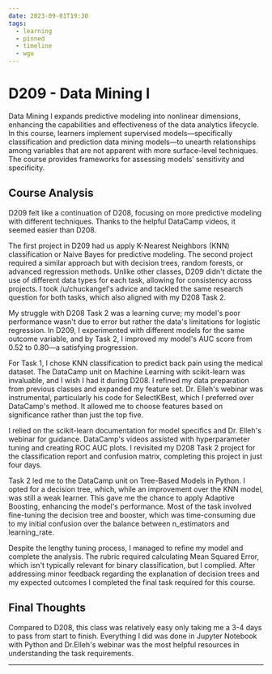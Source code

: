 ```yaml
---
date: 2023-09-01T19:30
tags:
  - learning
  - pinned
  - timeline
  - wgu
---
```


# D209 - Data Mining I

Data Mining I expands predictive modeling into nonlinear dimensions, enhancing the capabilities and effectiveness of the data analytics lifecycle. 
In this course, learners implement supervised models—specifically classification and prediction data mining models—to unearth relationships among variables that are not apparent with more surface-level techniques. 
The course provides frameworks for assessing models’ sensitivity and specificity.

## Course Analysis
D209 felt like a continuation of D208, focusing on more predictive modeling with different techniques. Thanks to the helpful DataCamp videos, it seemed easier than D208.

The first project in D209 had us apply K-Nearest Neighbors (KNN) classification or Naive Bayes for predictive modeling. The second project required a similar approach but with decision trees, random forests, or advanced regression methods. Unlike other classes, D209 didn't dictate the use of different data types for each task, allowing for consistency across projects. I took /u/chuckangel's advice and tackled the same research question for both tasks, which also aligned with my D208 Task 2.

My struggle with D208 Task 2 was a learning curve; my model's poor performance wasn't due to error but rather the data's limitations for logistic regression. In D209, I experimented with different models for the same outcome variable, and by Task 2, I improved my model's AUC score from 0.52 to 0.80—a satisfying progression.

For Task 1, I chose KNN classification to predict back pain using the medical dataset. The DataCamp unit on Machine Learning with scikit-learn was invaluable, and I wish I had it during D208. I refined my data preparation from previous classes and expanded my feature set. Dr. Elleh's webinar was instrumental, particularly his code for SelectKBest, which I preferred over DataCamp's method. It allowed me to choose features based on significance rather than just the top five.

I relied on the scikit-learn documentation for model specifics and Dr. Elleh's webinar for guidance. DataCamp's videos assisted with hyperparameter tuning and creating ROC AUC plots. I revisited my D208 Task 2 project for the classification report and confusion matrix, completing this project in just four days.

Task 2 led me to the DataCamp unit on Tree-Based Models in Python. I opted for a decision tree, which, while an improvement over the KNN model, was still a weak learner. This gave me the chance to apply Adaptive Boosting, enhancing the model's performance. Most of the task involved fine-tuning the decision tree and booster, which was time-consuming due to my initial confusion over the balance between n_estimators and learning_rate.

Despite the lengthy tuning process, I managed to refine my model and complete the analysis. The rubric required calculating Mean Squared Error, which isn't typically relevant for binary classification, but I complied. After addressing minor feedback regarding the explanation of decision trees and my expected outcomes I completed the final task required for this course.


## Final Thoughts
Compared to D208, this class was relatively easy only taking me a 3-4 days to pass from start to finish. Everything I did was done in Jupyter Notebook with Python and Dr.Elleh's webinar was the most helpful resources in understanding the task requirements.

<hr />
